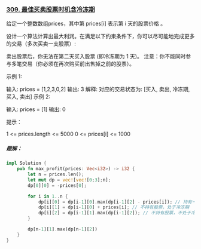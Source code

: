 ### [309. 最佳买卖股票时机含冷冻期](https://leetcode.cn/problems/best-time-to-buy-and-sell-stock-with-cooldown/)
给定一个整数数组prices，其中第  prices[i] 表示第 i 天的股票价格 。​

设计一个算法计算出最大利润。在满足以下约束条件下，你可以尽可能地完成更多的交易（多次买卖一支股票）:

卖出股票后，你无法在第二天买入股票 (即冷冻期为 1 天)。
注意：你不能同时参与多笔交易（你必须在再次购买前出售掉之前的股票）。



示例 1:

输入: prices = [1,2,3,0,2]
输出: 3
解释: 对应的交易状态为: [买入, 卖出, 冷冻期, 买入, 卖出]
示例 2:

输入: prices = [1]
输出: 0


提示：

1 <= prices.length <= 5000
0 <= prices[i] <= 1000

##### 题解：
```rust
impl Solution {
    pub fn max_profit(prices: Vec<i32>) -> i32 {
        let n = prices.len();
        let mut dp = vec![vec![0;3];n];
        dp[0][0] = -prices[0];

        for i in 1..n {
            dp[i][0] = dp[i-1][0].max(dp[i-1][2] - prices[i]); // 持有一支股票
            dp[i][1] = dp[i-1][0] + prices[i]; // 不持有股票，处于冷冻期
            dp[i][2] = dp[i-1][1].max(dp[i-1][2]); // 不持有股票，不处于冷冻期
        }

        dp[n-1][1].max(dp[n-1][2])
    }
}

```
